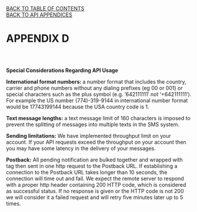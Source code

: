 <a href="/1.3/README.md">BACK TO TABLE OF CONTENTS</a>
<BR>
<a href="API_APPENDICES.md">BACK TO API APPENDICES</a>
<BR>

<h1>APPENDIX D</h1>
<h2></h2>

<BR>

<strong>Special Considerations Regarding API Usage</strong>


<p><strong>International format numbers: </strong> a number format that includes the country, carrier and phone numbers 
without any dialing prefixes (eg 00 or 001) or special characters such as the plus symbol (e.g. &#8217;642111111&#8242; 
not &#8216;+642111111&#8242;). For example the US number (774)-319-9144 in international number format would be 
17743199144 because the USA country code is 1.</p>

<p><strong>Text message lengths:</strong> a text message limit of 160 characters is imposed to prevent the splitting of 
messages into multiple texts in the SMS system.</p>
<p><strong>Sending limitations:</strong> We have implemented throughput limit on your account. If your API requests 
exceed the throughput on your account then you may have some latency in the delivery of your messages.</p>

<p><strong>Postback:</strong> All pending notification are bulked together and wrapped with tag then sent in one http 
request to the Postback URL. If establishing a connection to the Postback URL takes longer than 10 seconds, the 
connection will time out and fail. We expect the remote server to respond with a proper http header containing 200 HTTP 
code, which is considered as successful status. If no response is given or the HTTP code is not 200 we will consider it
a failed request and will retry five minutes later up to 5 times.</p>
